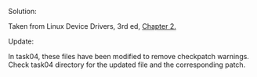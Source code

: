 Solution:

Taken from Linux Device Drivers, 3rd ed, [Chapter 2.](https://static.lwn.net/images/pdf/LDD3/ch02.pdf)

Update:

In task04, these files have been modified to remove checkpatch warnings. Check task04 directory for the updated file and the corresponding patch.
